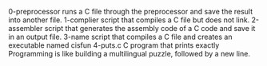 0-preprocessor  runs a C file through the preprocessor and save the result into another file.
1-complier script that compiles a C file but does not link.
2-assembler script that generates the assembly code of a C code and save it in an output file.
3-name  script that compiles a C file and creates an executable named cisfun
4-puts.c C program that prints exactly Programming is like building a multilingual puzzle, followed by a new line.
